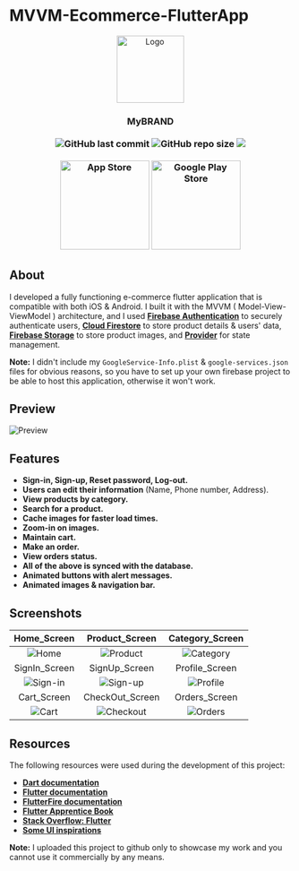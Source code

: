 # MVVM-Ecommerce-FlutterApp
<p align="center">
<img src="https://user-images.githubusercontent.com/32794378/141204109-bb23af7a-9f26-411b-ba15-e7550a9218ae.png" alt="Logo" width="120">
</p>
<h3 align="center">MyBRAND<br><br>
<img alt="GitHub last commit" src="https://img.shields.io/github/last-commit/ISL270/Flutter-E-commerce-App">
<img alt="GitHub repo size" src="https://img.shields.io/github/repo-size/ISL270/Flutter-E-commerce-App">
<img src="https://visitor-badge.glitch.me/badge?page_id=ISL270.Flutter-E-commerce-App&right_color=red&left_text=visitors" /><br><br>
<a href="https://apps.apple.com/us/app/my-brand/id1599696779"><img src="https://user-images.githubusercontent.com/32794378/147163357-ce0643ff-6439-4a31-a97a-7b00a134ab37.png" width="159" alt="App Store" title="App Store" /></a>
<a href="https://play.google.com/store/apps/details?id=com.isl270.ecommerce1"><img src="https://user-images.githubusercontent.com/32794378/147163363-6fd81430-1187-4748-80aa-7a2b4a399bd5.png" width="159" alt="Google Play Store" title="Google Play Store" /></a>
</h3>


## About
I developed a fully functioning e-commerce flutter application that is compatible with both iOS & Android.  I built it with the MVVM
( Model-View-ViewModel ) architecture, and I used [**Firebase Authentication**](https://firebase.google.com/products/auth) to securely authenticate users, [**Cloud Firestore**](https://firebase.google.com/products/firestore) to store product details & users' data, [**Firebase Storage**](https://firebase.google.com/products/storage) to store product images, and [**Provider**](https://pub.dev/packages/provider) for state management.

**Note:** I didn't include my `GoogleService-Info.plist` & `google-services.json` files for obvious reasons, so you have to set up your own firebase project to be able to host this application, otherwise it won't work.

## Preview
![Preview](/gifDemo.gif)

## Features
- **Sign-in, Sign-up, Reset password, Log-out.**
- **Users can edit their information** (Name, Phone number, Address).
- **View products by category.**
- **Search for a product.**
- **Cache images for faster load times.**
- **Zoom-in on images.**
- **Maintain cart.**
- **Make an order.**
- **View orders status.**
- **All of the above is synced with the database.**
- **Animated buttons with alert messages.**
- **Animated images & navigation bar.**

## Screenshots
| Home_Screen | Product_Screen | Category_Screen |
| :---: | :---: | :---:|
| ![Home](https://user-images.githubusercontent.com/32794378/141525691-e93a3856-3438-4eb4-af4f-2a99a0138d26.png) | ![Product](https://user-images.githubusercontent.com/32794378/141521230-4112a4c4-f4c1-42b8-b4d4-05bf6eb61016.png) | ![Category](https://user-images.githubusercontent.com/32794378/141521319-a3c85d06-f9e5-49f1-b0b0-31d905717a73.png) |
| SignIn_Screen | SignUp_Screen | Profile_Screen |
| ![Sign-in](https://user-images.githubusercontent.com/32794378/141522895-47275cb5-0ea8-4195-afe6-c38a49e8ba81.png) | ![Sign-up](https://user-images.githubusercontent.com/32794378/141522926-7047c432-fe55-452d-a2f1-2e78d376de1d.png) | ![Profile](https://user-images.githubusercontent.com/32794378/141523046-14edc430-2cfb-4569-bd1b-e0b674248d2d.png) |
| Cart_Screen | CheckOut_Screen | Orders_Screen |
| ![Cart](https://user-images.githubusercontent.com/32794378/141523345-286e79b0-43a8-4555-a371-d4eb1b4b0a6a.png) | ![Checkout](https://user-images.githubusercontent.com/32794378/141523381-f9ebb661-1b55-42f6-a91e-b5bcc4fec540.png) | ![Orders](https://user-images.githubusercontent.com/32794378/141523430-a086dd42-040e-4908-ba62-e7499a194471.png) |

## Resources
The following resources were used during the development of this project:
- [**Dart documentation**](https://dart.dev/guides)
- [**Flutter documentation**](https://flutter.dev/docs)
- [**FlutterFire documentation**](https://firebase.flutter.dev/docs/overview)
- [**Flutter Apprentice Book**](https://www.raywenderlich.com/books/flutter-apprentice/v2.0)
- [**Stack Overflow: Flutter**](https://stackoverflow.com/questions/tagged/flutter)
- [**Some UI inspirations**](https://github.com/abuanwar072/E-commerce-Complete-Flutter-UI)

**Note:** I uploaded this project to github only to showcase my work and you cannot use it commercially by any means.
